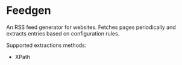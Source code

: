 # Feedgen
An RSS feed generator for websites.
Fetches pages periodically and extracts entries based on configuration rules.

Supported extractions methods:

- XPath

